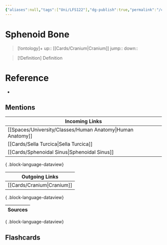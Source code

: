 ```yaml
---
{"aliases":null,"tags":["Uni/LFS122"],"dg-publish":true,"permalink":"/cards/sphenoid-bone/","dgPassFrontmatter":true}
---
```


# Sphenoid Bone

> [!ontology]+
> up:: [[Cards/Cranium\|Cranium]]
> jump:: 
> down:: 

> [!Definition] Definition

# Reference

- 

## Mentions

| Incoming Links                                                |
| ------------------------------------------------------------- |
| [[Spaces/University/Classes/Human Anatomy\|Human Anatomy]] |
| [[Cards/Sella Turcica\|Sella Turcica]]                     |
| [[Cards/Sphenoidal Sinus\|Sphenoidal Sinus]]               |

{ .block-language-dataview}

| Outgoing Links                |
| ----------------------------- |
| [[Cards/Cranium\|Cranium]] |

{ .block-language-dataview}

| Sources |
| ------- |

{ .block-language-dataview}

## Flashcards